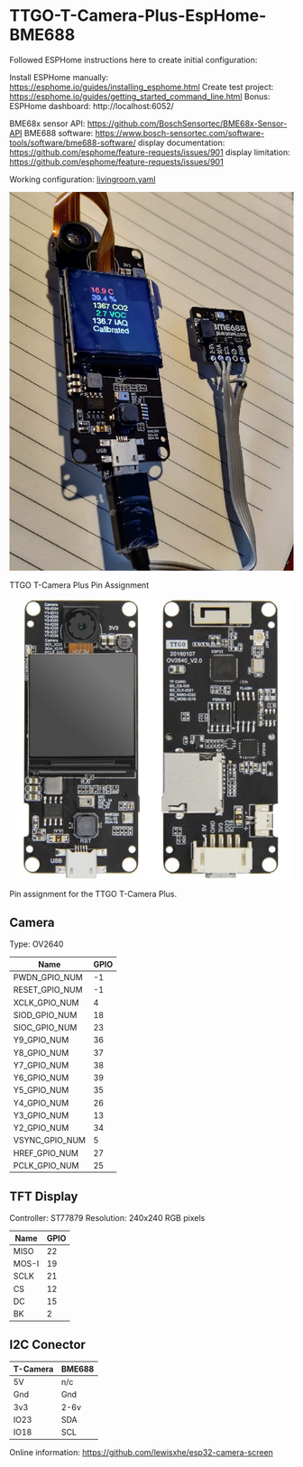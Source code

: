 # TTGO-T-Camera-Plus-EspHome-BME688

Followed ESPHome instructions here to create initial configuration:

Install ESPHome manually: https://esphome.io/guides/installing_esphome.html
Create test project: https://esphome.io/guides/getting_started_command_line.html
Bonus: ESPHome dashboard: http://localhost:6052/

BME68x sensor API: https://github.com/BoschSensortec/BME68x-Sensor-API
BME688 software: https://www.bosch-sensortec.com/software-tools/software/bme688-software/
display documentation: https://github.com/esphome/feature-requests/issues/901
display limitation: https://github.com/esphome/feature-requests/issues/901

Working configuration: [livingroom.yaml](./config/livingroom.yaml)

![Hardware](./images/hardware.png)


TTGO T-Camera Plus Pin Assignment

![Alt text](images/TTGO-T-Camera-Plus.jpg)

Pin assignment for the TTGO T-Camera Plus.

## Camera

Type: OV2640

|Name|GPIO|
|----|----|
|PWDN_GPIO_NUM    |-1|
|RESET_GPIO_NUM   |-1|
|XCLK_GPIO_NUM    |4|
|SIOD_GPIO_NUM    |18|
|SIOC_GPIO_NUM    |23|
|Y9_GPIO_NUM      |36|
|Y8_GPIO_NUM      |37|
|Y7_GPIO_NUM      |38|
|Y6_GPIO_NUM      |39|
|Y5_GPIO_NUM      |35|
|Y4_GPIO_NUM      |26|
|Y3_GPIO_NUM      |13|
|Y2_GPIO_NUM      |34|
|VSYNC_GPIO_NUM   |5|
|HREF_GPIO_NUM    |27|
|PCLK_GPIO_NUM    |25|


## TFT Display

Controller: ST77879 
Resolution: 240x240 RGB pixels

|Name|GPIO|
|----|----|
|MISO |22 |
|MOS-I|19 |
|SCLK |21 |
|CS  |12  |
|DC  |15  |
|BK  |2   |

## I2C Conector

|T-Camera|BME688|
|-|-|
|5V      |n/c|
|Gnd     |Gnd|
|3v3     |2-6v|
|IO23    |SDA|
|IO18    |SCL|


Online information: https://github.com/lewisxhe/esp32-camera-screen

